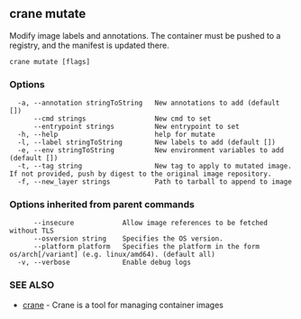 ## crane mutate

Modify image labels and annotations. The container must be pushed to a registry, and the manifest is updated there.

```
crane mutate [flags]
```

### Options

```
  -a, --annotation stringToString   New annotations to add (default [])
      --cmd strings                 New cmd to set
      --entrypoint strings          New entrypoint to set
  -h, --help                        help for mutate
  -l, --label stringToString        New labels to add (default [])
  -e, --env stringToString          New environment variables to add (default [])
  -t, --tag string                  New tag to apply to mutated image. If not provided, push by digest to the original image repository.
  -f, --new_layer strings           Path to tarball to append to image
```

### Options inherited from parent commands

```
      --insecure            Allow image references to be fetched without TLS
      --osversion string    Specifies the OS version.
      --platform platform   Specifies the platform in the form os/arch[/variant] (e.g. linux/amd64). (default all)
  -v, --verbose             Enable debug logs
```

### SEE ALSO

* [crane](crane.md)	 - Crane is a tool for managing container images


